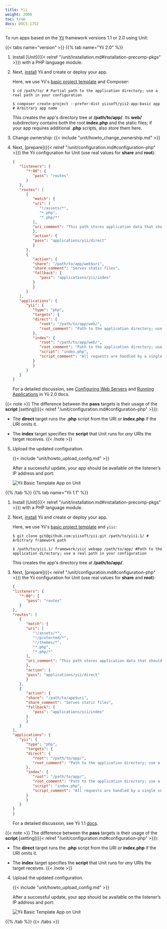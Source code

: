 ```yaml
---
title: Yii
weight: 2000
toc: true
docs: DOCS-1752
---
```



To run apps based on the [Yii](https://www.yiiframework.com) framework
versions 1.1 or 2.0 using Unit:

{{< tabs name="version" >}}
{{% tab name="Yii 2.0" %}}

1. Install [Unit]({{< relref "/unit/installation.md#installation-precomp-pkgs" >}}) with a PHP language module.


2. Next, [install](https://www.yiiframework.com/doc/guide/2.0/en/start-installation)
   Yii and create or deploy your app.

   Here, we use Yii's [basic project template](https://www.yiiframework.com/doc/guide/2.0/en/start-installation#installing-from-composer)
   and Composer:

   ```console
   $ cd /path/to/ # Partial path to the application directory; use a real path in your configuration
   ```

   ```console
   $ composer create-project --prefer-dist yiisoft/yii2-app-basic app # Arbitrary app name
   ```

   This creates the app's directory tree at **/path/to/app/**.
   Its **web/** subdirectory contains both the root
   **index.php** and the static files; if your app requires
   additional **.php** scripts, also store them here.

3. Change ownership:
   {{< include "unit/howto_change_ownership.md" >}}

4. Next,
   [prepare]({{< relref "/unit/configuration.md#configuration-php" >}})
   the Yii configuration for Unit (use real values for **share** and **root**):

   ```json
   {
      "listeners": {
         "*:80": {
            "pass": "routes"
         }
      },
      "routes": [
         {
            "match": {
            "uri": [
               "!/assets/*",
               "*.php",
               "*.php/*"
            ],
            "uri_comment": "This path stores application data that shouldn't be run as code"
            },
            "action": {
            "pass": "applications/yii/direct"
            }
         },
         {
            "action": {
            "share": "/path/to/app/web$uri",
            "share_comment": "Serves static files",
            "fallback": {
               "pass": "applications/yii/index"
            }
            }
         }
      ],
      "applications": {
         "yii": {
            "type": "php",
            "targets": {
            "direct": {
               "root": "/path/to/app/web/",
               "root_comment": "Path to the application directory; use a real path in your configuration"
            },
            "index": {
               "root": "/path/to/app/web/",
               "root_comment": "Path to the application directory; use a real path in your configuration",
               "script": "index.php",
               "script_comment": "All requests are handled by a single script"
            }
            }
         }
      }
   }
   ```

   For a detailed discussion, see [Configuring Web Servers](https://www.yiiframework.com/doc/guide/2.0/en/start-installation#configuring-web-servers)
   and [Running Applications](https://www.yiiframework.com/doc/guide/2.0/en/start-workflow) in Yii 2.0 docs.

{{< note >}}
   The difference between the **pass** targets is their usage of
   the **script**
   [setting]({{< relref "/unit/configuration.md#configuration-php" >}}):

   - The **direct** target runs the **.php** script from the
   URI or **index.php** if the URI omits it.

   - The **index** target specifies the **script** that Unit
   runs for *any* URIs the target receives.
{{< /note >}}


5. Upload the updated configuration.

   {{< include "unit/howto_upload_config.md" >}}

   After a successful update, your app should be available on the
   listener’s IP address and port:

   ![Yii Basic Template App on Unit](/unit/images/yii2.png)

{{% /tab %}}
{{% tab name="Yii 1.1" %}}

1. Install [Unit]({{< relref "/unit/installation.md#installation-precomp-pkgs" >}}) with a PHP language module.

2. Next, [install](https://www.yiiframework.com/doc/guide/1.1/en/quickstart.installation)
Yii and create or deploy your app.

   Here, we use Yii's [basic project template](https://www.yiiframework.com/doc/guide/1.1/en/quickstart.first-app)
   and `yiic`:

   ```console
   $ git clone git@github.com:yiisoft/yii.git /path/to/yii1.1/ # Arbitrary framework path
   ```

   ```code-block:: console
   $ /path/to/yii1.1/ framework/yiic webapp /path/to/app/ #Path to the application directory; use a real path in your configuration
   ```

   This creates the app's directory tree at **/path/to/app/**.

3. Next,
   [prepare]({{< relref "/unit/configuration.md#configuration-php" >}})
   the Yii configuration for Unit (use real values for **share** and **root**):

   ```json
   {
   "listeners": {
      "*:80": {
         "pass": "routes"
      }
   },
   "routes": [
      {
         "match": {
         "uri": [
            "!/assets/*",
            "!/protected/*",
            "!/themes/*",
            "*.php",
            "*.php/*"
         ],
         "uri_comment": "This path stores application data that shouldn't be run as code"
         },
         "action": {
         "pass": "applications/yii/direct"
         }
      },
      {
         "action": {
         "share": "/path/to/app$uri",
         "share_comment": "Serves static files",
         "fallback": {
            "pass": "applications/yii/index"
         }
         }
      }
   ],
   "applications": {
      "yii": {
         "type": "php",
         "targets": {
         "direct": {
            "root": "/path/to/app/",
            "root_comment": "Path to the application directory; use a real path in your configuration"
         },
         "index": {
            "root": "/path/to/app/",
            "root_comment": "Path to the application directory; use a real path in your configuration",
            "script": "index.php",
            "script_comment": "All requests are handled by a single script"
         }
         }
      }
   }
   }
   ```

   For a detailed discussion, see Yii 1.1 [docs](https://www.yiiframework.com/doc/guide/1.1/en/quickstart.first-app).

{{< note >}}
The difference between the **pass** targets is their usage of
the **script**
[setting]({{< relref "/unit/configuration.md#configuration-php" >}}):

- The **direct** target runs the **.php** script from the
   URI or **index.php** if the URI omits it.

- The **index** target specifies the **script** that Unit
   runs for *any* URIs the target receives.
{{< /note >}}

4. Upload the updated configuration.

      {{< include "unit/howto_upload_config.md" >}}

   After a successful update, your app should be available on the
   listener’s IP address and port:

   ![Yii Basic Template App on Unit](/unit/images/yii1.1.png)

{{% /tab %}}
{{< /tabs >}}
